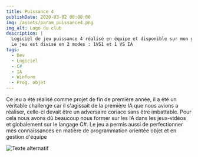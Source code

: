 ```yaml
---
title: Puissance 4
publishDate: 2020-03-02 00:00:00
img: /assets/param_puissance4.png
img_alt: Logo du club
description: |
  Logiciel de jeu puissance 4 réalisé en équipe et disponible sur mon github (repository PUISSANCE4JEU).
  Le jeu est divisé en 2 modes : 1VS1 et 1 VS IA
tags:
  - Dev
  - Logiciel
  - C#
  - IA
  - Winform
  - Prog. objet
---
```



Ce jeu a été réalisé comme projet de fin de première année, il a été un véritable challenge car il s'agissait
de la première IA que nous avions a réaliser, celle-ci devait être un adversaire coriace sans être imbattable. Pour cela nous avons dû beaucoup nous former sur les IA dans les jeux-vidéos et globalement sur le langage C#.
Le jeu a permis aussi de perfectionner mes connaissances en matière de programmation orientée objet et en gestion d'équipe


![ Texte alternatif](/assets/P4.png "Titre de l'image")